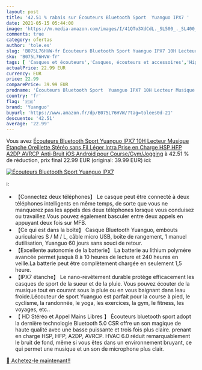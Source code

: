 ```yaml
---
layout: post
title: '42.51 % rabais sur Écouteurs Bluetooth Sport  Yuanguo IPX7 '
date: 2021-05-15 05:44:00
image: 'https://m.media-amazon.com/images/I/41QTo3XdCdL._SL500_._SL400_.jpg'
comments: true
category: ofertas
author: 'tole.es'
slug: 'B075L76HVW-fr Écouteurs Bluetooth Sport Yuanguo IPX7 10H Lecteur Musique...'
sku: 'B075L76HVW-fr'
tags: [ 'Casques et écouteurs','Casques, écouteurs et accessoires','High-Tech','yuanguo', ]
actualPrice: 22.99 EUR
currency: EUR
price: 22.99
comparePrice: 39.99 EUR
prodname: 'Écouteurs Bluetooth Sport  Yuanguo IPX7 10H Lecteur Musique Étanche Oreillette Stéréo sans Fil Léger Intra Prise en Charge HSP  HFP  A2DP  AVRCP  Anti-Bruit iOS Android pour Course/Gym/Jogging'
country: 'fr'
flag: '🇫🇷'
brand: 'Yuanguo'
buyurl: 'https://www.amazon.fr/dp/B075L76HVW/?tag=tolees0d-21'
descuento: '42.51'
average: '22.99'
---
```


Vous avez [Écouteurs Bluetooth Sport  Yuanguo IPX7 10H Lecteur Musique Étanche Oreillette Stéréo sans Fil Léger Intra Prise en Charge HSP  HFP  A2DP  AVRCP  Anti-Bruit iOS Android pour Course/Gym/Jogging](https://www.amazon.fr/dp/B075L76HVW/?tag=tolees0d-21)  à  42.51 % de réduction, prix final  22.99 EUR (original: 39.99 EUR) ici:

[![Écouteurs Bluetooth Sport  Yuanguo IPX7 ](https://m.media-amazon.com/images/I/41QTo3XdCdL._SL500_._SL400_.jpg)](https://www.amazon.fr/dp/B075L76HVW/?tag=tolees0d-21)

ℹ️:

- 【Connectez deux téléphones】 Le casque peut être connecté à deux téléphones intelligents en même temps, de sorte que vous ne manquerez pas les appels des deux téléphones lorsque vous conduisez ou travaillez.Vous pouvez également basculer entre deux appels en appuyant deux fois sur MFB.
- 【Ce qui est dans la boîte】 Casque Bluetooth Yuanguo, embouts auriculaires S / M / L, câble micro USB, boîte de rangement, 1 manuel dutilisation, Yuanguo 60 jours sans souci de retour.
- 【Excellente autonomie de la batterie】 La batterie au lithium polymère avancée permet jusquà 8 à 10 heures de lecture et 240 heures en veille.La batterie peut être complètement chargée en seulement 1,5 heure.
- 【IPX7 étanche】 Le nano-revêtement durable protège efficacement les casques de sport de la sueur et de la pluie. Vous pouvez écouter de la musique tout en courant sous la pluie ou en vous baignant dans leau froide.Lécouteur de sport Yuanguo est parfait pour la course à pied, le cyclisme, la randonnée, le yoga, les exercices, la gym, le fitness, les voyages, etc..
- 【 HD Stéréo et Appel Mains Libres 】 Écouteurs bluetooth sport adopt la dernière technologie Bluetooth 5.0 CSR offre un son magique de haute qualité avec une basse puissante et trois fois plus claire. prenant en charge HSP, HFP, A2DP, AVRCP. HVAC 6.0 réduit remarquablement le bruit de fond, même si vous êtes dans un environnement bruyant, ce qui permet une musique et un son de microphone plus clair.

[🛒 Achetez-le maintenant!!](https://www.amazon.fr/dp/B075L76HVW/?tag=tolees0d-21)
